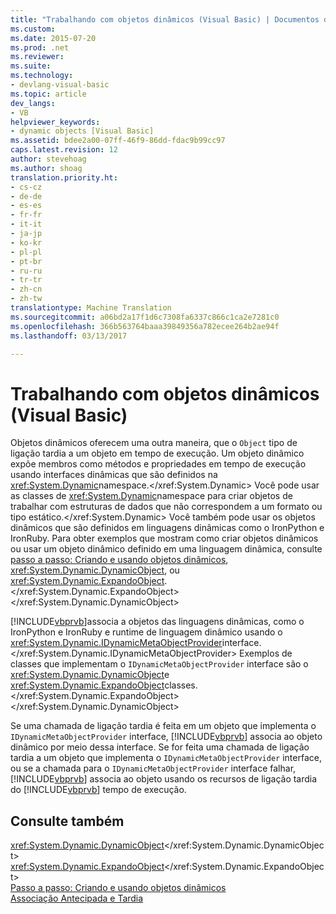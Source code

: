 ```yaml
---
title: "Trabalhando com objetos dinâmicos (Visual Basic) | Documentos do Microsoft"
ms.custom: 
ms.date: 2015-07-20
ms.prod: .net
ms.reviewer: 
ms.suite: 
ms.technology:
- devlang-visual-basic
ms.topic: article
dev_langs:
- VB
helpviewer_keywords:
- dynamic objects [Visual Basic]
ms.assetid: bdee2a00-07ff-46f9-86dd-fdac9b99cc97
caps.latest.revision: 12
author: stevehoag
ms.author: shoag
translation.priority.ht:
- cs-cz
- de-de
- es-es
- fr-fr
- it-it
- ja-jp
- ko-kr
- pl-pl
- pt-br
- ru-ru
- tr-tr
- zh-cn
- zh-tw
translationtype: Machine Translation
ms.sourcegitcommit: a06bd2a17f1d6c7308fa6337c866c1ca2e7281c0
ms.openlocfilehash: 366b563764baaa39849356a782ecee264b2ae94f
ms.lasthandoff: 03/13/2017

---
```

# <a name="working-with-dynamic-objects-visual-basic"></a>Trabalhando com objetos dinâmicos (Visual Basic)
Objetos dinâmicos oferecem uma outra maneira, que o `Object` tipo de ligação tardia a um objeto em tempo de execução. Um objeto dinâmico expõe membros como métodos e propriedades em tempo de execução usando interfaces dinâmicas que são definidos na <xref:System.Dynamic>namespace.</xref:System.Dynamic> Você pode usar as classes de <xref:System.Dynamic>namespace para criar objetos de trabalhar com estruturas de dados que não correspondem a um formato ou tipo estático.</xref:System.Dynamic> Você também pode usar os objetos dinâmicos que são definidos em linguagens dinâmicas como o IronPython e IronRuby. Para obter exemplos que mostram como criar objetos dinâmicos ou usar um objeto dinâmico definido em uma linguagem dinâmica, consulte [passo a passo: Criando e usando objetos dinâmicos](../../../../csharp/programming-guide/types/walkthrough-creating-and-using-dynamic-objects.md), <xref:System.Dynamic.DynamicObject>, ou <xref:System.Dynamic.ExpandoObject>.</xref:System.Dynamic.ExpandoObject> </xref:System.Dynamic.DynamicObject>  
  
 [!INCLUDE[vbprvb](../../../../csharp/programming-guide/concepts/linq/includes/vbprvb_md.md)]associa a objetos das linguagens dinâmicas, como o IronPython e IronRuby e runtime de linguagem dinâmico usando o <xref:System.Dynamic.IDynamicMetaObjectProvider>interface.</xref:System.Dynamic.IDynamicMetaObjectProvider> Exemplos de classes que implementam o `IDynamicMetaObjectProvider` interface são o <xref:System.Dynamic.DynamicObject>e <xref:System.Dynamic.ExpandoObject>classes.</xref:System.Dynamic.ExpandoObject> </xref:System.Dynamic.DynamicObject>  
  
 Se uma chamada de ligação tardia é feita em um objeto que implementa o `IDynamicMetaObjectProvider` interface, [!INCLUDE[vbprvb](../../../../csharp/programming-guide/concepts/linq/includes/vbprvb_md.md)] associa ao objeto dinâmico por meio dessa interface. Se for feita uma chamada de ligação tardia a um objeto que implementa o `IDynamicMetaObjectProvider` interface, ou se a chamada para o `IDynamicMetaObjectProvider` interface falhar, [!INCLUDE[vbprvb](../../../../csharp/programming-guide/concepts/linq/includes/vbprvb_md.md)] associa ao objeto usando os recursos de ligação tardia do [!INCLUDE[vbprvb](../../../../csharp/programming-guide/concepts/linq/includes/vbprvb_md.md)] tempo de execução.  
  
## <a name="see-also"></a>Consulte também  
 <xref:System.Dynamic.DynamicObject></xref:System.Dynamic.DynamicObject>   
 <xref:System.Dynamic.ExpandoObject></xref:System.Dynamic.ExpandoObject>   
 [Passo a passo: Criando e usando objetos dinâmicos](../../../../csharp/programming-guide/types/walkthrough-creating-and-using-dynamic-objects.md)   
 [Associação Antecipada e Tardia](../../../../visual-basic/programming-guide/language-features/early-late-binding/index.md)
